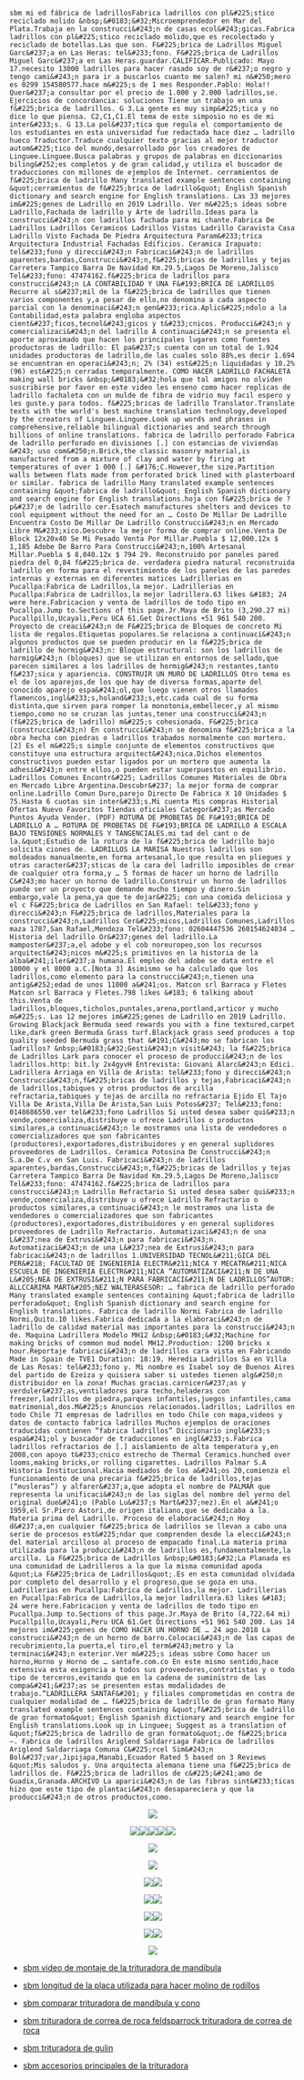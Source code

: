 
```
sbm mi ed fábrica de ladrillosFabrica ladrillos con pl&#225;stico reciclado molido &nbsp;&#0183;&#32;Microemprendedor en Mar del Plata.Trabaja en la construcci&#243;n de casas ecol&#243;gicas.Fabrica ladrillos con pl&#225;stico reciclado molido,que es recolectado y reciclado de botellas.Las que son. F&#225;brica de Ladrillos Miguel Garc&#237;a en Las Heras: tel&#233;fono. F&#225;brica de Ladrillos Miguel Garc&#237;a en Las Heras.guardar.CALIFICAR.Publicado: Mayo 17.necesito 13000 ladrillos para hacer rasado soy de r&#237;o negro y tengo cami&#243;n para ir a buscarlos cuanto me salen? mi n&#250;mero es 0299 154580577.hace m&#225;s de 1 mes Responder.Pablo: Hola!! Quer&#237;a consultar por el precio de 1.000 y 2.000 ladrillos,se. Ejercicios de concordancia: soluciones Tiene un trabajo en una f&#225;brica de ladrillos. G 3.La gente es muy simp&#225;tica y no dice lo que piensa. C2,C1,C1.El tema de este simposio no es de mi inter&#233;s. G 13.La pol&#237;tica que regula el comportamiento de los estudiantes en esta universidad fue redactada hace diez … ladrillo hueco Traductor.Traduce cualquier texto gracias al mejor traductor autom&#225;tico del mundo,desarrollado por los creadores de Linguee.Linguee.Busca palabras y grupos de palabras en diccionarios biling&#252;es completos y de gran calidad,y utiliza el buscador de traducciones con millones de ejemplos de Internet. cerramientos de f&#225;brica de ladrillo Many translated example sentences containing &quot;cerramientos de f&#225;brica de ladrillo&quot; English Spanish dictionary and search engine for English translations. Las 33 mejores im&#225;genes de Ladrillo en 2019 Ladrillo. Ver m&#225;s ideas sobre Ladrillo,Fachada de ladrillo y Arte de ladrillo.Ideas para la construcci&#243;n con ladrillos fachada para mi chante.Fabrica De Ladrillos Ladrillos Ceramicos Ladrillos Vistos Ladrillo Caravista Casa Ladrillo Visto Fachada De Piedra Arquitectura Param&#233;trica Arquitectura Industrial Fachadas Edificios. Ceramica Irapuato: tel&#233;fono y direcci&#243;n Fabricaci&#243;n de ladrillos aparentes,bardas,Construcci&#243;n,f&#225;bricas de ladrillos y tejas Carretera Tampico Barra De Navidad Km.29.5,Lagos De Moreno,Jalisco Tel&#233;fono: 47474162.f&#225;brica de ladrillos para construcci&#243;n LA CONTABILIDAD Y UNA F&#193;BRICA DE LADRILLOS Recurre al s&#237;mil de la f&#225;brica de ladrillos que tienen varios componentes y,a pesar de ello,no denomina a cada aspecto parcial con la denominaci&#243;n gen&#233;rica.Aplic&#225;ndolo a la Contabilidad,esta palabra engloba aspectos cient&#237;ficos,tecnol&#243;gicos y t&#233;cnicos. Producci&#243;n y comercializaci&#243;n del ladrillo A continuaci&#243;n se presenta el aporte aproximado que hacen los principales lugares como fuentes productoras de ladrillo: El pa&#237;s cuenta con un total de 1.924 unidades productoras de ladrillo,de las cuales solo 88%,es decir 1.694 se encuentran en operaci&#243;n; 2% (34) est&#225;n liquidadas y 10.2% (96) est&#225;n cerradas temporalmente. COMO HACER LADRILLO FACHALETA making wall bricks &nbsp;&#0183;&#32;hola que tal amigos no olviden suscribirse por favor en este video les enseno como hacer replicas de ladrillo fachaleta con un mulde de fibra de vidrio muy facil espero y les guste.y para todos. f&#225;bricas de ladrillo Translator.Translate texts with the world's best machine translation technology,developed by the creators of Linguee.Linguee.Look up words and phrases in comprehensive,reliable bilingual dictionaries and search through billions of online translations. fabrica de ladrillo perforado Fabrica de ladrillo perforado en divisiones [.] con estancias de viviendas &#243; uso com&#250;n.Brick,the classic masonry material,is manufactured from a mixture of clay and water by firing at temperatures of over 1 000 [.] &#176;C.However,the size.Partition walls between flats made from perforated brick lined with plasterboard or similar. fabrica de ladrillo Many translated example sentences containing &quot;fabrica de ladrillo&quot; English Spanish dictionary and search engine for English translations.hoja con f&#225;brica de ? p&#237;e de ladrillo cer.Esatech manufactures shelters and devices to cool equipment without the need for an … Costo De Millar De Ladrillo Encuentra Costo De Millar De Ladrillo Construcci&#243;n en Mercado Libre M&#233;xico.Descubre la mejor forma de comprar online.Venta De Block 12x20x40 Se Mi Pesado Venta Por Millar.Puebla $ 12,000.12x $ 1,185 Adobe De Barro Para Construcci&#243;n,100% Artesanal Millar.Puebla $ 8,040.12x $ 794 29. Reconstruido por paneles pared piedra del 0,84 f&#225;brica de. verdadera piedra natural reconstruida ladrillo en forma para el revestimiento de los paneles de las paredes internas y externas en diferentes matices Ladrillerias en Pucallpa:Fabrica de Ladrillos,la mejor. Ladrillerias en Pucallpa:Fabrica de Ladrillos,la mejor ladrillera.63 likes &#183; 24 were here.Fabricacion y venta de ladrillos de todo tipo en Pucallpa.Jump to.Sections of this page.Jr.Maya de Brito (3,290.27 mi) Pucallpillo,Ucayali,Peru UCA 61.Get Directions +51 961 540 200. Proyecto de creaci&#243;n de F&#225;brica de Bloques de concreto Mi lista de regalos.Etiquetas populares.Se relaciona a continuaci&#243;n algunos productos que se pueden producir en la f&#225;brica de ladrillo de hormig&#243;n: Bloque estructural: son los ladrillos de hormig&#243;n (bloques) que se utilizan en entornos de sellado,que parecen similares a los ladrillos de hormig&#243;n restantes,tanto f&#237;sica y apariencia. CONSTRUIR UN MURO DE LADRILLOS Otro tema es el de los aparejos,de los que hay de diversa formas,aparte del conocido aparejo espa&#241;ol,que luego vienen otros llamados flamencos,ingl&#233;s,holand&#233;s,etc.cada cual de su forma distinta,que sirven para romper la monotonia,embellecer,y al mismo tiempo,como no se cruzan las juntas,tener una construcci&#243;n (f&#225;brica de ladrillo) m&#225;s cohesionada. F&#225;brica (construcci&#243;n) En construcci&#243;n se denomina f&#225;brica a la obra hecha con piedras o ladrillos trabados normalmente con mortero.[2] Es el m&#225;s simple conjunto de elementos constructivos que constituye una estructura arquitect&#243;nica.Dichos elementos constructivos pueden estar ligados por un mortero que aumenta la adhesi&#243;n entre ellos,o pueden estar superpuestos en equilibrio. Ladrillos Comunes Encontr&#225; Ladrillos Comunes Materiales de Obra en Mercado Libre Argentina.Descubr&#237; la mejor forma de comprar online.Ladrillo Comun Duro,parejo Directo De Fabrica X 10 Unidades $ 75.Hasta 6 cuotas sin inter&#233;s.Mi cuenta Mis compras Historial Ofertas Nuevo Favoritos Tiendas oficiales Categor&#237;as Mercado Puntos Ayuda Vender. (PDF) ROTURA DE PROBETAS DE F&#193;BRICA DE LADRILLO A … ROTURA DE PROBETAS DE F&#193;BRICA DE LADRILLO A ESCALA BAJO TENSIONES NORMALES Y TANGENCIALES.mi tad del cant o de la.&quot;Estudio de la rotura de la f&#225;brica de ladrillo bajo solicita ciones de. LADRILLOS LA MARISA Nuestros ladrillos son moldeados manualmente,en forma artesanal,lo que resulta en pliegues y otras caracter&#237;sticas de la cara del ladrillo imposibles de crear de cualquier otra forma,y … 5 formas de hacer un horno de ladrillo C&#243;mo hacer un horno de ladrillo.Construir un horno de ladrillos puede ser un proyecto que demande mucho tiempo y dinero.Sin embargo,vale la pena,ya que te dejar&#225; con una comida deliciosa y el c F&#225;brica de Ladrillos en San Rafael: tel&#233;fono y direcci&#243;n F&#225;brica de ladrillos,Materiales para la construcci&#243;n,Ladrillos Cer&#225;micos,Ladrillos Comunes,Ladrillos maza 1787,San Rafael,Mendoza Tel&#233;fono: 02604447536 260154624034 … Historia del ladrillo Or&#237;genes del ladrillo.La mamposter&#237;a,el adobe y el cob noreuropeo,son los recursos arquitect&#243;nicos m&#225;s primitivos en la historia de la alba&#241;iler&#237;a humana.El empleo del adobe se data entre el 10000 y el 8000 a.C.[Nota 3] Asimismo se ha calculado que los ladrillos,como elemento para la construcci&#243;n,tienen una antig&#252;edad de unos 11000 a&#241;os. Matcon srl Barraca y Fletes Matcon srl Barraca y Fletes.798 likes &#183; 6 talking about this.Venta de ladrillos,bloques,ticholos,puntales,arena,portland,articor y mucho m&#225;s. Las 12 mejores im&#225;genes de Ladrillo en 2019 Ladrillo. Growing Blackjack Bermuda seed rewards you with a fine textured,carpet like,dark green Bermuda Grass turf.Blackjack grass seed produces a top quality seeded Bermuda grass that &#191;C&#243;mo se fabrican los ladrillos? &nbsp;&#0183;&#32;Gesti&#243;n visit&#243; la f&#225;brica de Ladrillos Lark para conocer el proceso de producci&#243;n de los ladrillos.http: bit.ly 2x4gyvH Entrevista: Giovani Alarc&#243;n Edici. Ladrillera Arriaga en Villa de Arista: tel&#233;fono y direcci&#243;n Construcci&#243;n,f&#225;bricas de ladrillos y tejas,Fabricaci&#243;n de ladrillos,tabiques y otros productos de arcilla refractaria,tabiques y tejas de arcilla no refractaria Ejido El Tajo Villa De Arista,Villa De Arista,San Luis Potos&#237; Tel&#233;fono: 0148686550.ver tel&#233;fono Ladrillos Si usted desea saber qui&#233;n vende,comercializa,distribuye u ofrece Ladrillos o productos similares,a continuaci&#243;n le mostramos una lista de vendedores o comercializadores que son fabricantes (productores),exportadores,distribuidores y en general suplidores proveedores de Ladrillos. Ceramica Potosina De Construcci&#243;n S.a.De C.v en San Luis. Fabricaci&#243;n de ladrillos aparentes,bardas,Construcci&#243;n,f&#225;bricas de ladrillos y tejas Carretera Tampico Barra De Navidad Km.29.5,Lagos De Moreno,Jalisco Tel&#233;fono: 47474162.f&#225;brica de ladrillos para construcci&#243;n Ladrillo Refractario Si usted desea saber qui&#233;n vende,comercializa,distribuye u ofrece Ladrillo Refractario o productos similares,a continuaci&#243;n le mostramos una lista de vendedores o comercializadores que son fabricantes (productores),exportadores,distribuidores y en general suplidores proveedores de Ladrillo Refractario. Automatizaci&#243;n de una L&#237;nea de Extrusi&#243;n para fabricaci&#243;n. Automatizaci&#243;n de una L&#237;nea de Extrusi&#243;n para fabricaci&#243;n de ladrillos 1.UNIVERSIDAD TECNOL&#211;GICA DEL PER&#218; FACULTAD DE INGENIERIA ELECTR&#211;NICA Y MECATR&#211;NICA ESCUELA DE INGENIERIA ELECTR&#211;NICA “AUTOMATIZACI&#211;N DE UNA L&#205;NEA DE EXTRUSI&#211;N PARA FABRICACI&#211;N DE LADRILLOS”AUTOR: ALLCCARIMA MART&#205;NEZ WALTERASESOR: … fabrica de ladrillo perforado Many translated example sentences containing &quot;fabrica de ladrillo perforado&quot; English Spanish dictionary and search engine for English translations. Fabrica de ladrillo Normi Fabrica de ladrillo Normi,Quito.10 likes.Fabrica dedicada a la elaboraci&#243;n de ladrillo de calidad material mas importantes para la construcci&#243;n de. Maquina Ladrillera Modelo MH12 &nbsp;&#0183;&#32;Machine for making bricks of common mud model MH12.Production: 1200 bricks x hour.Reportaje fabricaci&#243;n de ladrillos cara vista en Fabricando Made in Spain de TVE1 Duration: 18:19. Heredia Ladrillos Sa en Villa de Las Rosas: tel&#233;fono y. Mi nombre es Isabel soy de Buenos Aires del partido de Ezeiza y quisiera saber si ustedes tienen alg&#250;n distribuidor en la zona! Muchas gracias.carnicer&#237;as y verduler&#237;as,ventiladores para techo,heladeras con freezer,ladrillos de piedra,parques infantiles,juegos infantiles,cama matrimonial,dos.M&#225;s Anuncios relacionados.ladrillos; Ladrillos en todo Chile 71 empresas de ladrillos en todo Chile con mapa,videos y datos de contacto fabrica ladrillos Muchos ejemplos de oraciones traducidas contienen “fabrica ladrillos” Diccionario ingl&#233;s espa&#241;ol y buscador de traducciones en ingl&#233;s.Fabrica ladrillos refractarios de [.] aislamiento de alta temperatura y,en 2008,con apoyo t&#233;cnico estrecho de Thermal Ceramics.hunched over looms,making bricks,or rolling cigarettes. Ladrillos Palmar S.A Historia Institucional.Hacia mediados de los a&#241;os 20,comienza el funcionamiento de una precaria f&#225;brica de ladrillos,tejas (“musleras”) y alfarer&#237;a,que adopta el nombre de PALMAR que representa la unificaci&#243;n de las siglas del nombre del yerno del original due&#241;o (Pablo Lu&#237;s Mart&#237;nez).En el a&#241;o 1959,el Sr.Piero Astori,de origen italiano,que se dedicaba a la. Materia prima del Ladrillo. Proceso de elaboraci&#243;n Hoy d&#237;a,en cualquier f&#225;brica de ladrillos se llevan a cabo una serie de procesos est&#225;ndar que comprenden desde la elecci&#243;n del material arcilloso al proceso de empacado final.La materia prima utilizada para la producci&#243;n de ladrillos es,fundamentalmente,la arcilla. La F&#225;brica de Ladrillos &nbsp;&#0183;&#32;La Planada es una comunidad de Ladrilleros a la que la misma comunidad apoda &quot;La F&#225;brica de Ladrillos&quot;.Es en esta comunidad olvidada por completo del desarrollo y el progreso,que se goza en una. Ladrillerias en Pucallpa:Fabrica de Ladrillos,la mejor. Ladrillerias en Pucallpa:Fabrica de Ladrillos,la mejor ladrillera.63 likes &#183; 24 were here.Fabricacion y venta de ladrillos de todo tipo en Pucallpa.Jump to.Sections of this page.Jr.Maya de Brito (4,722.64 mi) Pucallpillo,Ucayali,Peru UCA 61.Get Directions +51 961 540 200. Las 14 mejores im&#225;genes de COMO HACER UN HORNO DE … 24 ago.2018 La construcci&#243;n de un horno de barro.Colocaci&#243;n de las capas de recubrimiento,la puerta,el tiro,el term&#243;metro y la terminaci&#243;n exterior.Ver m&#225;s ideas sobre Como hacer un horno,Horno y Horno de … santafe.com.co En este mismo sentido,hace extensiva esta exigencia a todos sus proveedores,contratistas y o todo tipo de terceros,evitando que en la cadena de suministro de las compa&#241;&#237;as se presenten estas modalidades de trabajo.“LADRILLERA SANTAF&#201; y filiales comprometidas en contra de cualquier modalidad de … f&#225;brica de ladrillo de gran formato Many translated example sentences containing &quot;f&#225;brica de ladrillo de gran formato&quot; English Spanish dictionary and search engine for English translations.Look up in Linguee; Suggest as a translation of &quot;f&#225;brica de ladrillo de gran formato&quot;.de f&#225;brica —. Fabrica de ladrillos Ariglend Saldarriaga Fabrica de ladrillos Ariglend Saldarriaga Comuna C&#225;rcel Sim&#243;n Bol&#237;var,Jipijapa,Manabi,Ecuador Rated 5 based on 3 Reviews &quot;Mis saludos y. Una arquitecta alemana tiene una f&#225;brica de ladrillos de. F&#225;brica de ladrillos de c&#225;&#241;amo de Guadix,Granada.ARCHIVO La aparici&#243;n de las fibras sint&#233;ticas hizo que este tipo de plantaci&#243;n desapareciera y que la producci&#243;n de otros productos,como. 
```

<div align="center">

<a href="https://es-crusher.shibang-china.com/github&k=sbm+mi+ed+f%C3%A1brica+de+ladrillos"><img src="https://static.shibang-china.com/es/crusher/logo.jpg"></a>

<a href="https://es-crusher.shibang-china.com/github&k=sbm+mi+ed+f%C3%A1brica+de+ladrillos"><img src="https://static.shibang-china.com/es/crusher/index.jpg"></a><a href="https://es-crusher.shibang-china.com/material.htmlgithub&k=sbm+mi+ed+f%C3%A1brica+de+ladrillos"><img src="https://static.shibang-china.com/es/crusher/material.jpg"></a><a href="https://es-crusher.shibang-china.com/application.htmlgithub&k=sbm+mi+ed+f%C3%A1brica+de+ladrillos"><img src="https://static.shibang-china.com/es/crusher/application.jpg"></a><a href="https://es-crusher.shibang-china.com/aboutus.htmlgithub&k=sbm+mi+ed+f%C3%A1brica+de+ladrillos"><img src="https://static.shibang-china.com/es/crusher/aboutus.jpg"></a><a href="https://es-crusher.shibang-china.com/contact.htmlgithub&k=sbm+mi+ed+f%C3%A1brica+de+ladrillos"><img src="https://static.shibang-china.com/es/crusher/contact.jpg"></a>

<a href="https://es-crusher.shibang-china.com/github&k=sbm+mi+ed+f%C3%A1brica+de+ladrillos"><img src="https://static.shibang-china.com/es/crusher/banner.jpg"></a>

<a href="https://swt.shibang-china.com/github&k=sbm+mi+ed+f%C3%A1brica+de+ladrillos"><img src="https://static.shibang-china.com/es/crusher/text.jpg"></a>

<a href="https://swt.shibang-china.com/github&k=sbm+mi+ed+f%C3%A1brica+de+ladrillos"><img src="https://static.shibang-china.com/es/crusher/chat.jpg"></a><a href="https://es-crusher.shibang-china.com/contact.htmlgithub&k=sbm+mi+ed+f%C3%A1brica+de+ladrillos"><img src="https://static.shibang-china.com/es/crusher/message.jpg"></a>

<a href="https://es-crusher.shibang-china.com/products/pe.htmlgithub&k=sbm+mi+ed+f%C3%A1brica+de+ladrillos"><img src="https://static.shibang-china.com/es/crusher/pe.jpg"></a><a href="https://es-crusher.shibang-china.com/products/pf.htmlgithub&k=sbm+mi+ed+f%C3%A1brica+de+ladrillos"><img src="https://static.shibang-china.com/es/crusher/pf.jpg"></a>

<a href="https://es-crusher.shibang-china.com/products/hpt.htmlgithub&k=sbm+mi+ed+f%C3%A1brica+de+ladrillos"><img src="https://static.shibang-china.com/es/crusher/hpt.jpg"></a><a href="https://es-crusher.shibang-china.com/products/vsi.htmlgithub&k=sbm+mi+ed+f%C3%A1brica+de+ladrillos"><img src="https://static.shibang-china.com/es/crusher/vsi.jpg"></a>

<a href="https://es-crusher.shibang-china.com/products/klv.htmlgithub&k=sbm+mi+ed+f%C3%A1brica+de+ladrillos"><img src="https://static.shibang-china.com/es/crusher/klv.jpg"></a><a href="https://es-crusher.shibang-china.com/products/portable.htmlgithub&k=sbm+mi+ed+f%C3%A1brica+de+ladrillos"><img src="https://static.shibang-china.com/es/crusher/portable.jpg"></a>

<a href="https://swt.shibang-china.com/github&k=sbm+mi+ed+f%C3%A1brica+de+ladrillos"><img src="https://static.shibang-china.com/es/crusher/case.jpg"></a>

</div>


* [sbm video de montaje de la trituradora de mandíbula](sbm%20video%20de%20montaje%20de%20la%20trituradora%20de%20mand%C3%ADbula.md)

* [sbm longitud de la placa utilizada para hacer molino de rodillos](sbm%20longitud%20de%20la%20placa%20utilizada%20para%20hacer%20molino%20de%20rodillos.md)

* [sbm comparar trituradora de mandíbula y cono](sbm%20comparar%20trituradora%20de%20mand%C3%ADbula%20y%20cono.md)

* [sbm trituradora de correa de roca feldsparrock trituradora de correa de roca](sbm%20trituradora%20de%20correa%20de%20roca%20feldsparrock%20trituradora%20de%20correa%20de%20roca.md)

* [sbm trituradora de gulin](sbm%20trituradora%20de%20gulin.md)

* [sbm accesorios principales de la trituradora](sbm%20accesorios%20principales%20de%20la%20trituradora.md)